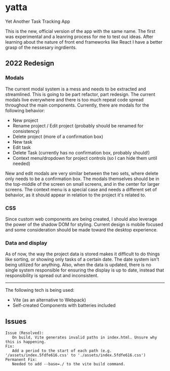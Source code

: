 # yatta

Yet Another Task Tracking App  

This is the new, official version of the app with the same name. The first was experimental and a leanring process for me to test out ideas. After learning about the nature of front end frameworks like React I have a better grasp of the nessesary ingrdients.

## 2022 Redesign

### Modals

The current modal system is a mess and needs to be extracted and streamlined. This is going to be part refactor, part redesign. The current modals live everywhere and there is too much repeat code spread throughout the main components. Currently, there are modals for the following behavior:
* New project
* Rename project / Edit project (probably should be renamed for consistency)
* Delete project (more of a confirmation box)
* New task
* Edit task
* Delete Task (currently has no confirmation box, probably should!)
* Context menu/dropdown for project controls (so I can hide them until needed)  

New and edit modals are very similar between the two sets, where delete only needs to be a confirmation box. The modals themselves should be in the top-middle of the screen on small screens, and in the center for larger screens. The context menu is a special case and needs a different set of behavior, as it should appear in relation to the project it's related to.

### CSS

Since custom web components are being created, I should also leverage the power of the shadow DOM for styling. Current design is mobile focused and some consideration should be made toward the desktop experience.

### Data and display

As of now, the way the project data is stored makes it difficult to do things like sorting, or showing only tasks of a certain date. The date system isn't being utilized for anything. Also, when the data is updated, there is no single system responsible for ensuring the display is up to date, instead that responsibility is spread out and inconsistent.

***

The following tech is being used:
* Vite (as an alternative to Webpack)
* Self-created Components with batteries included

## Issues

```
Issue (Resolved):
   On build, Vite generates invalid paths in index.html. Unsure why this is happening.
Fix:
   Add a period to the start of each path (e.g. '/assets/index.5fdfe616.css' to './assets/index.5fdfe616.css')
Permanent Fix:
   Needed to add --base=./ to the vite build command.
```

